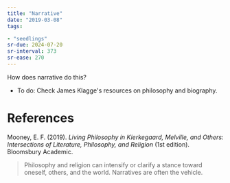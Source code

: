 ```yaml
---
title: "Narrative"
date: "2019-03-08"
tags:

- "seedlings"
sr-due: 2024-07-20
sr-interval: 373
sr-ease: 270
---
```


How does narrative do this?
- To do: Check James Klagge's resources on philosophy and biography.

# References

Mooney, E. F. (2019). _Living Philosophy in Kierkegaard, Melville, and Others: Intersections of Literature, Philosophy, and Religion_ (1st edition). Bloomsbury Academic.
>Philosophy and religion can intensify or clarify a stance toward oneself, others, and the world. Narratives are often the vehicle.

